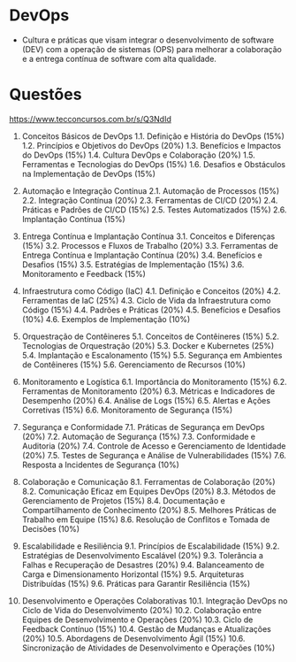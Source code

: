 # DevOps
- Cultura e práticas que visam integrar o desenvolvimento de software (DEV) com a operação de sistemas (OPS) para melhorar a colaboração e a entrega contínua de software com alta qualidade.

# Questões
https://www.tecconcursos.com.br/s/Q3NdId

1. Conceitos Básicos de DevOps
    1.1. Definição e História do DevOps (15%)
    1.2. Princípios e Objetivos do DevOps (20%)
    1.3. Benefícios e Impactos do DevOps (15%)
    1.4. Cultura DevOps e Colaboração (20%)
    1.5. Ferramentas e Tecnologias do DevOps (15%)
    1.6. Desafios e Obstáculos na Implementação de DevOps (15%)
    
2. Automação e Integração Contínua
    2.1. Automação de Processos (15%)
    2.2. Integração Contínua (20%)
    2.3. Ferramentas de CI/CD (20%)
    2.4. Práticas e Padrões de CI/CD (15%)
    2.5. Testes Automatizados (15%)
    2.6. Implantação Contínua (15%)

3. Entrega Contínua e Implantação Contínua
    3.1. Conceitos e Diferenças (15%)
    3.2. Processos e Fluxos de Trabalho (20%)
    3.3. Ferramentas de Entrega Contínua e Implantação Contínua (20%)
    3.4. Benefícios e Desafios (15%)
    3.5. Estratégias de Implementação (15%)
    3.6. Monitoramento e Feedback (15%)

4. Infraestrutura como Código (IaC)
    4.1. Definição e Conceitos (20%)
    4.2. Ferramentas de IaC (25%)
    4.3. Ciclo de Vida da Infraestrutura como Código (15%)
    4.4. Padrões e Práticas (20%)
    4.5. Benefícios e Desafios (10%)
    4.6. Exemplos de Implementação (10%)

5. Orquestração de Contêineres
    5.1. Conceitos de Contêineres (15%)
    5.2. Tecnologias de Orquestração (20%)
    5.3. Docker e Kubernetes (25%)
    5.4. Implantação e Escalonamento (15%)
    5.5. Segurança em Ambientes de Contêineres (15%)
    5.6. Gerenciamento de Recursos (10%)

6. Monitoramento e Logística
    6.1. Importância do Monitoramento (15%)
    6.2. Ferramentas de Monitoramento (20%)
    6.3. Métricas e Indicadores de Desempenho (20%)
    6.4. Análise de Logs (15%)
    6.5. Alertas e Ações Corretivas (15%)
    6.6. Monitoramento de Segurança (15%)

7. Segurança e Conformidade
    7.1. Práticas de Segurança em DevOps (20%)
    7.2. Automação de Segurança (15%)
    7.3. Conformidade e Auditoria (20%)
    7.4. Controle de Acesso e Gerenciamento de Identidade (20%)
    7.5. Testes de Segurança e Análise de Vulnerabilidades (15%)
    7.6. Resposta a Incidentes de Segurança (10%)

8. Colaboração e Comunicação
    8.1. Ferramentas de Colaboração (20%)
    8.2. Comunicação Eficaz em Equipes DevOps (20%)
    8.3. Métodos de Gerenciamento de Projetos (15%)
    8.4. Documentação e Compartilhamento de Conhecimento (20%)
    8.5. Melhores Práticas de Trabalho em Equipe (15%)
    8.6. Resolução de Conflitos e Tomada de Decisões (10%)

9. Escalabilidade e Resiliência
    9.1. Princípios de Escalabilidade (15%)
    9.2. Estratégias de Desenvolvimento Escalável (20%)
    9.3. Tolerância a Falhas e Recuperação de Desastres (20%)
    9.4. Balanceamento de Carga e Dimensionamento Horizontal (15%)
    9.5. Arquiteturas Distribuídas (15%)
    9.6. Práticas para Garantir Resiliência (15%)

10. Desenvolvimento e Operações Colaborativas
    10.1. Integração DevOps no Ciclo de Vida do Desenvolvimento (20%)
    10.2. Colaboração entre Equipes de Desenvolvimento e Operações (20%)
    10.3. Ciclo de Feedback Contínuo (15%)
    10.4. Gestão de Mudanças e Atualizações (20%)
    10.5. Abordagens de Desenvolvimento Ágil (15%)
    10.6. Sincronização de Atividades de Desenvolvimento e Operações (10%)

